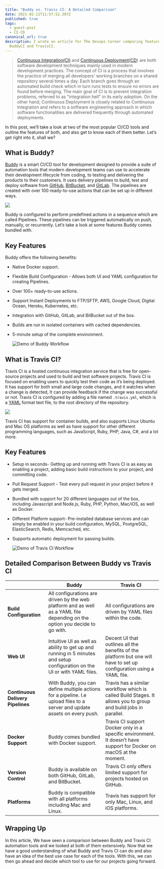 ```yaml
---
title: "Buddy vs. Travis CI: A Detailed Comparison"
date: 2021-02-11T11:57:52.397Z
published: true
tags:
  - guest-post
  - CI-CD
canonical_url: true
description: I wrote an article for The Devops Corner comparing features of
  BuddyCI and TravisCI.
---
```

> [Continuous Integration(CI)](https://en.wikipedia.org/wiki/Continuous_integration) and [Continuous Deployment(CD](https://en.wikipedia.org/wiki/Continuous_deployment)) are both software development techniques mainly used in modern development practices. The concept of CI is a process that involves the practice of merging all developers' working branches on a shared repository several times a day. Each branch goes through an automated build check which in turn runs tests to ensure no errors are found before merging. The main goal of CI is to prevent integration problems, referred to as "integration hell" in its early adoption. On the other hand,  Continuous Deployment is closely related to Continuous Integration and refers to a software engineering approach in which software functionalities are delivered frequently through automated deployments.


In this post, we’ll take a look at two of the most popular CI/CD tools and outline the features of both, and also get to know each of them better. Let’s get right into it, shall we?

## What is Buddy?

[Buddy](https://buddy.works/) is a smart CI/CD tool for development designed to provide a suite of automation tools that modern development teams can use to accelerate their development lifecycle from coding, to testing and delivering the products to their customers. It uses delivery pipelines to build, test and deploy software from [GitHub](https://en.wikipedia.org/wiki/GitHub), [BitBucket](https://en.wikipedia.org/wiki/Bitbucket), and [GitLab](https://en.wikipedia.org/wiki/GitLab). The pipelines are created with over 100 ready-to-use actions that can be set up in different ways.

![](https://paper-attachments.dropbox.com/s_E2A5020A16692F11AD6D6D1650A197ED486465DEE7728C5E82E095B4FBB8B03E_1565680135825_Screen+Shot+2019-08-13+at+8.08.38+AM.png)

Buddy is configured to perform predefined actions in a sequence which are called Pipelines. These pipelines can be triggered automatically on push, manually, or recurrently. Let’s take a look at some features Buddy comes bundled with.

## Key Features

Buddy offers the following benefits:

* Native Docker support.
* Flexible Build Configuration - Allows both UI and YAML configuration for creating Pipelines.
* Over 100+ ready-to-use actions.
* Support Instant Deployments to FTP/SFTP, AWS, Google Cloud, Digital Ocean, Heroku, Kubernetes, etc.
* Integration with GitHub, GitLab, and BitBucket out of the box.
* Builds are run in isolated containers with cached dependencies.
* 5-minute setup of the complete environment.


  ![Demo of Buddy Workflow](https://paper-attachments.dropbox.com/s_E2A5020A16692F11AD6D6D1650A197ED486465DEE7728C5E82E095B4FBB8B03E_1566143344179_3w9Yy6a00q.gif)

## What is Travis CI?

Travis CI is a hosted continuous integration service that is free for open-source projects and used to build and test software projects. Travis CI is focused on enabling users to quickly test their code as it’s being deployed. It has support for both small and large code changes, and it watches when a change is detected, It can provide feedback if the change was successful or not.  Travis CI is configured by adding a file named `.travis.yml`, which is a [YAML](https://en.wikipedia.org/wiki/YAML) format text file, to the root directory of the repository.

![](https://paper-attachments.dropbox.com/s_E2A5020A16692F11AD6D6D1650A197ED486465DEE7728C5E82E095B4FBB8B03E_1565680945160_Screen+Shot+2019-08-13+at+8.22.09+AM.png)

Travis CI has support for container builds, and also supports Linux Ubuntu and Mac OS platforms as well as have support for other different programming languages, such as JavaScript, Ruby, PHP, Java, C#, and a lot more.

## Key Features

* Setup in seconds- Getting up and running with Travis CI is as easy as enabling a project, adding basic build instructions to your project, and committing code.
* Pull Request Support - Test every pull request in your project before it gets merged.
* Bundled with support for 20 different languages out of the box, including Javascript and Node.js, Ruby, PHP, Python, Mac/iOS, as well as Docker.
* Different Platform support- Pre-installed database services and can simply be enabled in your build configuration, MySQL, PostgreSQL, ElasticSearch, Redis, Memcached, etc.
* Supports automatic deployment for passing builds.

  ![Demo of Travis CI Workflow](https://paper-attachments.dropbox.com/s_E2A5020A16692F11AD6D6D1650A197ED486465DEE7728C5E82E095B4FBB8B03E_1566143106882_J0bzM1uvQ8.gif)

## Detailed Comparison Between Buddy vs Travis CI

|                                   | Buddy                                                                                                                       | Travis CI                                                                                                             |
| --------------------------------- | --------------------------------------------------------------------------------------------------------------------------- | --------------------------------------------------------------------------------------------------------------------- |
| **Build Configuration**           | All configurations are driven by the web platform and as well as a YAML file depending on the option you decide to go with. | All configurations are driven by YAML files within the code.                                                          |
| **Web UI**                        | Intuitive UI as well as ability to get up and running in 5 minutes and setup configuration on the UI or with YAML files.    | Decent UI that outlines all the benefits of the platform but one will have to set up configuration using a YAML file. |
| **Continuous Delivery Pipelines** | With Buddy, you can define multiple actions for a pipeline. I.e upload files to a server and update assets on every push.   | Travis has a similar workflow which is called Build Stages. It allows you to group and build jobs in parallel.        |
| **Docker Support**                | Buddy comes bundled with Docker support.                                                                                    | Travis CI support Docker only in a specific environment. It doesn’t have support for Docker on macOS at the moment.   |
| **Version Control**               | Buddy is available on both GitHub, GitLab, and BitBucket.                                                                   | Travis CI only offers limited support for projects hosted on GitHub.                                                  |
| **Platforms**                     | Buddy is compatible with all platforms including Mac and Linux.                                                             | Travis has support for only Mac, Linux, and iOS platforms.                                                            |

## Wrapping Up

In this article, We have seen a comparison between Buddy and Travis CI automation tools and we looked at both of them extensively. Now that we have a good understanding of what Buddy and Travis CI can do and also have an idea of the best use case for each of the tools. With this, we can then go ahead and decide which tool to use for our projects going forward.